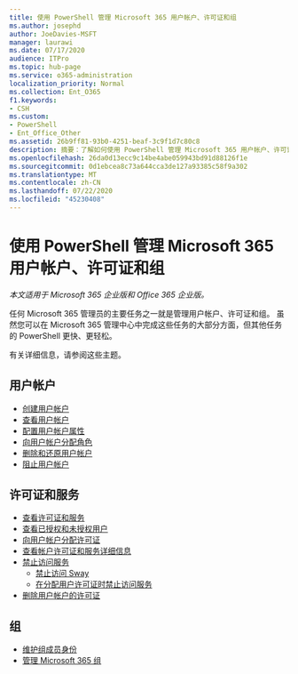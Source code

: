 ```yaml
---
title: 使用 PowerShell 管理 Microsoft 365 用户帐户、许可证和组
ms.author: josephd
author: JoeDavies-MSFT
manager: laurawi
ms.date: 07/17/2020
audience: ITPro
ms.topic: hub-page
ms.service: o365-administration
localization_priority: Normal
ms.collection: Ent_O365
f1.keywords:
- CSH
ms.custom:
- PowerShell
- Ent_Office_Other
ms.assetid: 26b9ff81-93b0-4251-beaf-3c9f1d7c80c8
description: 摘要：了解如何使用 PowerShell 管理 Microsoft 365 用户帐户、许可证和组。
ms.openlocfilehash: 26da0d13ecc9c14be4abe059943bd91d88126f1e
ms.sourcegitcommit: 0d1ebcea8c73a644cca3de127a93385c58f9a302
ms.translationtype: MT
ms.contentlocale: zh-CN
ms.lasthandoff: 07/22/2020
ms.locfileid: "45230408"
---
```

# <a name="manage-microsoft-365-user-accounts-licenses-and-groups-with-powershell"></a>使用 PowerShell 管理 Microsoft 365 用户帐户、许可证和组

*本文适用于 Microsoft 365 企业版和 Office 365 企业版。*

任何 Microsoft 365 管理员的主要任务之一就是管理用户帐户、许可证和组。 虽然您可以在 Microsoft 365 管理中心中完成这些任务的大部分方面，但其他任务的 PowerShell 更快、更轻松。 

有关详细信息，请参阅这些主题。

## <a name="user-accounts"></a>用户帐户

- [创建用户帐户](create-user-accounts-with-office-365-powershell.md)
- [查看用户帐户](view-user-accounts-with-office-365-powershell.md)
- [配置用户帐户属性](configure-user-account-properties-with-office-365-powershell.md)
- [向用户帐户分配角色](assign-roles-to-user-accounts-with-office-365-powershell.md)
- [删除和还原用户帐户](delete-and-restore-user-accounts-with-office-365-powershell.md)
- [阻止用户帐户](block-user-accounts-with-office-365-powershell.md)

## <a name="licenses-and-services"></a>许可证和服务
- [查看许可证和服务](view-licenses-and-services-with-office-365-powershell.md)
- [查看已授权和未授权用户](view-licensed-and-unlicensed-users-with-office-365-powershell.md)
- [向用户帐户分配许可证](assign-licenses-to-user-accounts-with-office-365-powershell.md)
- [查看帐户许可证和服务详细信息](view-account-license-and-service-details-with-office-365-powershell.md)
- [禁止访问服务](disable-access-to-services-with-office-365-powershell.md)
  - [禁止访问 Sway](disable-access-to-sway-with-office-365-powershell.md)
  - [在分配用户许可证时禁止访问服务](disable-access-to-services-while-assigning-user-licenses.md)
- [删除用户帐户的许可证](remove-licenses-from-user-accounts-with-office-365-powershell.md)

## <a name="groups"></a>组
- [维护组成员身份](maintain-group-membership-with-office-365-powershell.md)
- [管理 Microsoft 365 组](manage-office-365-groups-with-powershell.md)

